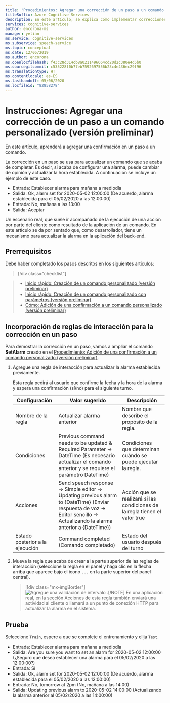 ```yaml
---
title: 'Procedimientos: Agregar una corrección de un paso a un comando personalizado (versión preliminar) - Servicio de voz'
titleSuffix: Azure Cognitive Services
description: En este artículo, se explica cómo implementar correcciones de un paso para un comando en Comandos personalizados.
services: cognitive-services
author: encorona-ms
manager: yetian
ms.service: cognitive-services
ms.subservice: speech-service
ms.topic: conceptual
ms.date: 12/05/2019
ms.author: encorona
ms.openlocfilehash: f43c28d314cb8a0211496664cd20d2c380e4d5b0
ms.sourcegitcommit: c535228f0b77eb7592697556b23c4e436ec29f96
ms.translationtype: HT
ms.contentlocale: es-ES
ms.lasthandoff: 05/06/2020
ms.locfileid: "82858278"
---
```

# <a name="how-to-add-a-one-step-correction-to-a-custom-command-preview"></a>Instrucciones: Agregar una corrección de un paso a un comando personalizado (versión preliminar)

En este artículo, aprenderá a agregar una confirmación en un paso a un comando.

La corrección en un paso se usa para actualizar un comando que se acaba de completar. Es decir, si acaba de configurar una alarma, puede cambiar de opinión y actualizar la hora establecida. A continuación se incluye un ejemplo de este caso.

- Entrada: Establecer alarma para mañana a mediodía
- Salida: Ok, alarm set for 2020-05-02 12:00:00 (De acuerdo, alarma establecida para el 05/02/2020 a las 12:00:00)
- Entrada: No, mañana a las 13:00
- Salida: Aceptar

Un escenario real, que suele ir acompañado de la ejecución de una acción por parte del cliente como resultado de la aplicación de un comando. En este artículo se da por sentado que, como desarrollador, tiene un mecanismo para actualizar la alarma en la aplicación del back-end.

## <a name="prerequisites"></a>Prerrequisitos

Debe haber completado los pasos descritos en los siguientes artículos:
> [!div class="checklist"]

> * [Inicio rápido: Creación de un comando personalizado (versión preliminar)](./quickstart-custom-speech-commands-create-new.md)
> * [Inicio rápido: Creación de un comando personalizado con parámetros (versión preliminar)](./quickstart-custom-speech-commands-create-parameters.md)
> * [Cómo: Adición de una confirmación a un comando personalizado (versión preliminar)](./how-to-custom-speech-commands-confirmations.md)


## <a name="add-interaction-rules-for-one-step-correction"></a>Incorporación de reglas de interacción para la corrección en un paso 

Para demostrar la corrección en un paso, vamos a ampliar el comando **SetAlarm** creado en el [Procedimiento: Adición de una confirmación a un comando personalizado (versión preliminar)](./how-to-custom-speech-commands-confirmations.md).
1. Agregue una regla de interacción para actualizar la alarma establecida previamente. 

    Esta regla pedirá al usuario que confirme la fecha y la hora de la alarma y espera una confirmación (sí/no) para el siguiente turno.

   | Configuración               | Valor sugerido                                                  | Descripción                                        |
   | --------------------- | ---------------------------------------------------------------- | -------------------------------------------------- |
   | Nombre de la regla             | Actualizar alarma anterior                                            | Nombre que describe el propósito de la regla.          |
   | Condiciones            | Previous command needs to be updated & Required Parameter -> DateTime (Es necesario actualizar el comando anterior y se requiere el parámetro DateTime)                | Condiciones que determinan cuándo se puede ejecutar la regla.    |   
   | Acciones               | Send speech response -> Simple editor -> Updating previous alarm to {DateTime} (Enviar respuesta de voz -> Editor sencillo -> Actualizando la alarma anterior a {DateTime})      | Acción que se realizará si las condiciones de la regla tienen el valor true |
   | Estado posterior a la ejecución | Command completed (Comando completado)        | Estado del usuario después del turno                   |

1. Mueva la regla que acaba de crear a la parte superior de las reglas de interacción (seleccione la regla en el panel y haga clic en la flecha arriba que aparece bajo el icono `...` en la parte superior del panel central).
   > [!div class="mx-imgBorder"]
   > ![Agregue una validación de intervalo](media/custom-speech-commands/one-step-correction-rules.png)
    > .[!NOTE]
    > En una aplicación real, en la sección Acciones de esta regla también enviará una actividad al cliente o llamará a un punto de conexión HTTP para actualizar la alarma en el sistema.

## <a name="try-it-out"></a>Prueba

Seleccione `Train`, espere a que se complete el entrenamiento y elija `Test`.

- Entrada: Establecer alarma para mañana a mediodía
- Salida: Are you sure you want to set an alarm for 2020-05-02 12:00:00 (¿Seguro que desea establecer una alarma para el 05/02/2020 a las 12:00:00?)
- Entrada: Sí
- Salida: Ok, alarm set for 2020-05-02 12:00:00 (De acuerdo, alarma establecida para el 05/02/2020 a las 12:00:00)
- Entrada: No, tomorrow at 2pm (No, mañana a las 14:00)
- Salida: Updating previous alarm to 2020-05-02 14:00:00 (Actualizando la alarma anterior al 05/02/2020 a las 14:00:00)
